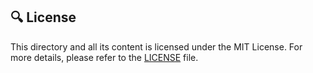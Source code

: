<h2 id="license">🔍 License</h2>

This directory and all its content is licensed under the MIT License. For more details, please refer to the [LICENSE](LICENSE) file.